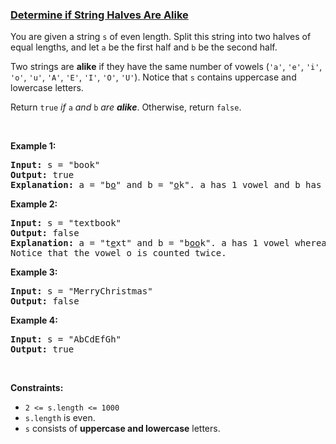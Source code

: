 ### [Determine if String Halves Are Alike](https://leetcode.com/problems/determine-if-string-halves-are-alike)

<p>You are given a string <code>s</code> of even length. Split this string into two halves of equal lengths, and let <code>a</code> be the first half and <code>b</code> be the second half.</p>

<p>Two strings are <strong>alike</strong> if they have the same number of vowels (<code>&#39;a&#39;</code>, <code>&#39;e&#39;</code>, <code>&#39;i&#39;</code>, <code>&#39;o&#39;</code>, <code>&#39;u&#39;</code>, <code>&#39;A&#39;</code>, <code>&#39;E&#39;</code>, <code>&#39;I&#39;</code>, <code>&#39;O&#39;</code>, <code>&#39;U&#39;</code>). Notice that <code>s</code> contains uppercase and lowercase letters.</p>

<p>Return <code>true</code><em> if </em><code>a</code><em> and </em><code>b</code><em> are <strong>alike</strong></em>. Otherwise, return <code>false</code>.</p>

<p>&nbsp;</p>
<p><strong>Example 1:</strong></p>

<pre>
<strong>Input:</strong> s = &quot;book&quot;
<strong>Output:</strong> true
<strong>Explanation:</strong>&nbsp;a = &quot;b<u>o</u>&quot; and b = &quot;<u>o</u>k&quot;. a has 1 vowel and b has 1 vowel. Therefore, they are alike.
</pre>

<p><strong>Example 2:</strong></p>

<pre>
<strong>Input:</strong> s = &quot;textbook&quot;
<strong>Output:</strong> false
<strong>Explanation:</strong>&nbsp;a = &quot;t<u>e</u>xt&quot; and b = &quot;b<u>oo</u>k&quot;. a has 1 vowel whereas b has 2. Therefore, they are not alike.
Notice that the vowel o is counted twice.
</pre>

<p><strong>Example 3:</strong></p>

<pre>
<strong>Input:</strong> s = &quot;MerryChristmas&quot;
<strong>Output:</strong> false
</pre>

<p><strong>Example 4:</strong></p>

<pre>
<strong>Input:</strong> s = &quot;AbCdEfGh&quot;
<strong>Output:</strong> true
</pre>

<p>&nbsp;</p>
<p><strong>Constraints:</strong></p>

<ul>
	<li><code>2 &lt;= s.length &lt;= 1000</code></li>
	<li><code>s.length</code> is even.</li>
	<li><code>s</code> consists of <strong>uppercase and lowercase</strong> letters.</li>
</ul>
